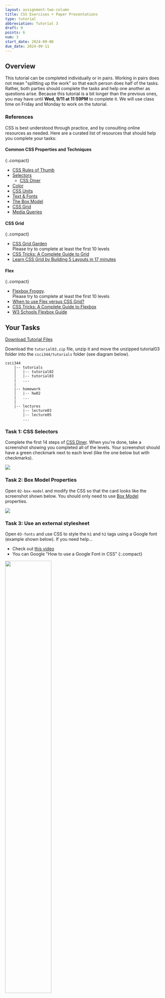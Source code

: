 ```yaml
---
layout: assignment-two-column
title: CSS Exercises + Paper Presentations
type: tutorial
abbreviation: Tutorial 3
draft: 0
points: 6
num: 3
start_date: 2024-09-06
due_date: 2024-09-11
---
```


<style>
    img.xsmall {
        max-width: 250px;
        width: 60%;
    }
    img.large {
        max-width: 100%;
        width: 100%;
    }
</style>

## Overview
This tutorial can be completed individually or in pairs. Working in pairs does not mean "splitting up the work" so that each person does half of the tasks. Rather, both parties should complete the tasks and help one another as questions arise. Because this tutorial is a bit longer than the previous ones, you may have until **Wed, 9/11 at 11:59PM** to complete it. We will use class time on Friday and Monday to work on the tutorial.

### References
CSS is best understood through practice, and by consulting online resources as needed. Here are a curated list of resources that should help you complete your tasks:

#### Common CSS Properties and Techniques

{:.compact}
* <a href="../resources/css-rules-of-thumb">CSS Rules of Thumb</a> 
* <a href="../resources/selectors/">Selectors</a>
    * [CSS Diner](https://flukeout.github.io/)
* <a href="../resources/color/">Color</a>
* [CSS Units](../resources/units/)
* <a href="../resources/fonts/">Text &amp; Fonts</a>
* <a href="../resources/box-model/">The Box Model</a>
* <a href="../resources/css-grid/">CSS Grid</a>  
* <a href="../resources/media-queries/">Media Queries</a>    

#### CSS Grid

{:.compact}
* <a href="https://cssgridgarden.com/" target="_blank">CSS Grid Garden</a> <br>Please try to complete at least the first 10 levels 
* <a href="https://css-tricks.com/snippets/css/complete-guide-grid/" target="_blank">CSS Tricks: A Complete Guide to Grid</a>
* <a href="https://www.freecodecamp.org/news/learn-css-grid-by-building-5-layouts/" target="_blank">Learn CSS Grid by Building 5 Layouts in 17 minutes</a>

#### Flex

{:.compact}
* <a href="https://flexboxfroggy.com/" target="_blank">Flexbox Froggy</a>.<br>Please try to complete at least the first 10 levels
* <a href="https://university.webflow.com/lesson/flexbox-vs-grid" target="_blank">When to use Flex versus CSS Grid?</a>      
* <a href="https://css-tricks.com/snippets/css/a-guide-to-flexbox/" target="_blank">CSS Tricks: A Complete Guide to Flexbox</a>
* <a href="https://www.w3schools.com/css/css3_flexbox.asp" target="_blank">W3 Schools Flexbox Guide</a>    



## Your Tasks
<a href="/fall2024/course-files/tutorials/tutorial03.zip" class="nu-button">Download Tutorial Files <i class="fas fa-download"></i></a>

Download the `tutorial03.zip` file, unzip it and move the unzipped tutorial03 folder into the `csci344/tutorials` folder (see diagram below).

```
csci344
    |-- tutorials
    │   |-- tutorial02
    │   |-- tutorial03
    |   ...
    |
    |-- homework
    │   |-- hw02
    |   ...
    |
    |-- lectures
        |-- lecture03
        |-- lecture05
        ...
```

### Task 1: CSS Selectors
Complete the first 14 steps of <a href="https://flukeout.github.io/" target="_blank">CSS Diner</a>. When you're done, take a screenshot showing you completed all of the levels. Your screenshot should have a green checkmark next to each level (like the one below but with checkmarks).

<img class="small frame" src="/fall2024/assets/images/tutorials/tutorial03/exercise01.png" />

### Task 2: Box Model Properties
Open `02-box-model` and modify the CSS so that the card looks like the screenshot shown below. You should only need to use [Box Model](../resources/box-model/) properties.

<img class="small" src="/fall2024/assets/images/tutorials/tutorial03/exercise02.png" />

### Task 3: Use an external stylesheet
Open `03-fonts` and use CSS to style the `h1` and `h2` tags using a Google font (example shown below). If you need help...
* Check out <a href="https://www.youtube.com/watch?v=E7QPO8P8nls" target="_blank">this video</a>
* You can Google "How to use a Google Font in CSS" 
{:.compact}

<img class="frame xsmall" src="/fall2024/assets/images/tutorials/tutorial03/exercise03.png" />

### Task 4: Center-align elements within a container

Open `04-flex` and create the layout shown below by editing the CSS file. You should not need to edit the HTML. Some hints:
* Put each of the containers into "flex" mode and give them a height of 100vh (vh stands for viewport height)
* To get the children of the container to stack vertically, experiment with the "flex-direction" property
* To align the items horizontally and vertically, experiment with the "justify-content" and "align-center" properties
{:.compact}


<img src="/fall2024/assets/images/tutorials/tutorial03/exercise04.gif" />

Please ensure that the following criteria are met:

{:.compact}
* The height of each `section` should be the same as the height of the browser window.
* The content inside of each `section` tag should be centered horizontally and vertically.
* Each `section` should have a different background color.
* The content in each `section` should be stacked vertically

### Task 5: Create a Navigation Bar
Open `05-navbar`, and try to make the following layout using flex. The navigation bar should also be anchored to the top so when you scroll, the nav bar stays fixed.

<img class="frame large" src="/fall2024/assets/images/tutorials/tutorial03/exercise05.png" />

Hints:

{:.compact}
* Both the `nav` and `ul` elements will need to be put into flex mode.
* Use the Chrome inspector to adjust the alignment properties.
* To turn the bullets off, set the `list-style-type` property to `none`.
* To create a fixed menu, see <a href="https://codepen.io/vanwars/pen/LYBdyzJ?editors=0100" target="_blank">this code sample</a>: 


### Task 6: Create this layout

Open `06-grid`, and try to make the following layout using CSS Grid. You should not need to modify the HTML file. Note that the gridlines are just for demonstration, but they won’t actually be visible.

<img class="small" src="/fall2024/assets/images/tutorials/tutorial03/exercise06b.png" />

**Note:** You do NOT have to center the text inside of each section unless you want to.

### Task 7: Create the Taco Temple layout

Open `07-tacotemple`, and try to make the following layout using CSS Grid. You should only have to edit the CSS file. 

<img class="large" src="/fall2024/assets/images/tutorials/tutorial03/tacotemple01.png" />

**A few hints:**
The `main` container is a grid with two columns -- no rows specified). See grid lines: 

<img class="large" src="/fall2024/assets/images/tutorials/tutorial03/tacotemple02.png" />

The `section` container is also a grid with two columns. See grid lines: 

<img class="small" src="/fall2024/assets/images/tutorials/tutorial03/tacotemple03.png" />

## What to turn in
Please create a link from your homepage to your completed tutorial 3 (see <a href="https://vanwars.github.io/csci344" target="_blank">Sarah's homepage</a> for an example). Then, commit and push all of your edits to GitHub and, paste a link to your GitHub Repository and to your GitHub pages in the Moodle submission.

* If you collaborated with someone, please list your partner's name in the comments section.
